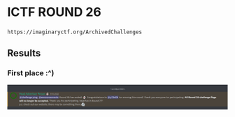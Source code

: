# ICTF ROUND 26

`https://imaginaryctf.org/ArchivedChallenges`

## Results

### First place :^)

![result](./res.png)
